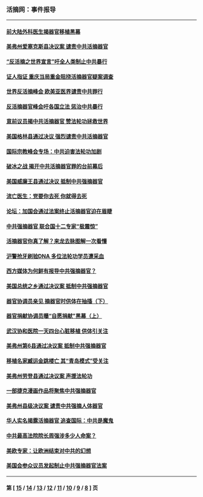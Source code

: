 ### 活摘网：事件报导
---
#### [前大陆外科医生揭器官移植黑幕](../../pages/nf5877/n13401416.md?11300430) 
#### [美弗州爱塞克斯县决议案 谴责中共活摘器官](../../pages/nf5877/n13320919.md?11300430) 
#### [“反活摘之世界宣言”吁全人类制止中共暴行](../../pages/nf5877/n13259730.md?11300430) 
#### [证人指证 重庆当局重金阻挠活摘器官疑案调查](../../pages/nf5877/n13259127.md?11300430) 
#### [世界反活摘峰会 欧美亚医界谴责中共罪行](../../pages/nf5877/n13253550.md?11300430) 
#### [反活摘器官峰会吁各国立法 惩治中共暴行](../../pages/nf5877/n13245052.md?11300430) 
#### [意前议员揭中共活摘器官 赞法轮功拯救世界](../../pages/nf5877/n13203445.md?11300430) 
#### [美国格林县通过决议 强烈谴责中共活摘器官](../../pages/nf5877/n13119367.md?11300430) 
#### [国际宗教峰会专场：中共迫害法轮功加剧](../../pages/nf5877/n13088279.md?11300430) 
#### [破冰之战 揭开中共活摘器官罪的台前幕后](../../pages/nf5877/n13082457.md?11300430) 
#### [美国威廉王县通过决议 抵制中共强摘器官](../../pages/nf5877/n13056521.md?11300430) 
#### [流亡医生：党要你去死 你就得去死](../../pages/nf5877/n13052835.md?11300430) 
#### [论坛：加国会通过法案终止活摘器官迫在眉睫](../../pages/nf5877/n13029839.md?11300430) 
#### [中共强摘器官 联合国十二专家“极震惊”](../../pages/nf5877/n13024313.md?11300430) 
#### [活摘器官你真了解？来龙去脉图解一次看懂](../../pages/nf5877/n13013820.md?11300430) 
#### [沪警抢牙刷验DNA 多位法轮功学员遭采血](../../pages/nf5877/n12969218.md?11300430) 
#### [西方媒体为何鲜有报导中共强摘器官？](../../pages/nf5877/n12932034.md?11300430) 
#### [美国总统之乡通过决议案 抵制中共强摘器官](../../pages/nf5877/n12908242.md?11300430) 
#### [器官协调员亲见 摘器官时供体在抽搐（下）](../../pages/nf5877/n12898622.md?11300430) 
#### [器官捐献协调员曝“自愿捐献”黑幕（上）](../../pages/nf5877/n12878830.md?11300430) 
#### [武汉协和医院一天四台心脏移植 供体引关注](../../pages/nf5877/n12863175.md?11300430) 
#### [美弗州第6县通过决议案 抵制中共强摘器官](../../pages/nf5877/n12805218.md?11300430) 
#### [移植名家臧运金跳楼亡 其“青岛模式”受关注](../../pages/nf5877/n12803746.md?11300430) 
#### [美弗州劳登县通过决议案 声援法轮功](../../pages/nf5877/n12785715.md?11300430) 
#### [一部捷克漫画作品将聚焦中共强摘器官](../../pages/nf5877/n12785954.md?11300430) 
#### [美弗州县级决议案 谴责中共强摘人体器官](../../pages/nf5877/n12721290.md?11300430) 
#### [华人实名揭露活摘器官 追查国际：中共是魔鬼](../../pages/nf5877/n12691724.md?11300430) 
#### [中共最高法院院长周强涉多少人命案？](../../pages/nf5877/n12678074.md?11300430) 
#### [美欧专家：让欧洲结束对中共的幻想](../../pages/nf5877/n12652921.md?11300430) 
#### [美国会参众议员发起制止中共强摘器官法案](../../pages/nf5877/n12627668.md?11300430) 

---
#### 第 [ [15](./15.md?11300430) / [14](./14.md?11300430) / [13](./13.md?11300430) / [12](./12.md?11300430) / [11](./11.md?11300430) / [10](./10.md?11300430) / [9](./9.md?11300430) / [8](./8.md?11300430) ] 页
